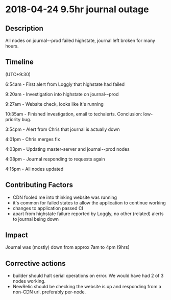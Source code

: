 # 2018-04-24 9.5hr journal outage

## Description

All nodes on journal--prod failed highstate, journal left broken for many hours.

## Timeline

(UTC+9:30)

6:54am - First alert from Loggly that highstate had failed

9:20am - Investigation into highstate on journal--prod

9:27am - Website check, looks like it's running

10:35am - Finished investigation, email to techalerts. Conclusion: low-priority bug.

3:54pm - Alert from Chris that journal is actually down

4:01pm - Chris merges fix

4:03pm - Updating master-server and journal--prod nodes

4:08pm - Journal responding to requests again

4:15pm - All nodes updated

## Contributing Factors

* CDN fooled me into thinking website was running
* it's common for failed states to allow the application to continue working
* changes to application passed CI
* apart from highstate failure reported by Loggly, no other (related) alerts to journal being down

## Impact

Journal was (mostly) down from approx 7am to 4pm (9hrs)

## Corrective actions

* builder should halt serial operations on error. We would have had 2 of 3 nodes working.
* NewRelic should be checking the website is up and responding from a non-CDN url. preferably per-node.
